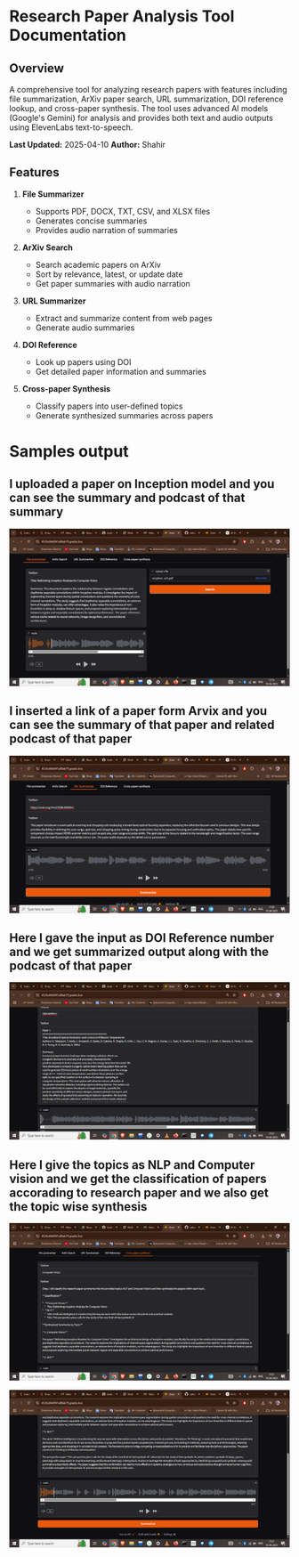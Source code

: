 # Research Paper Analysis Tool Documentation

## Overview
A comprehensive tool for analyzing research papers with features including file summarization, ArXiv paper search, URL summarization, DOI reference lookup, and cross-paper synthesis. The tool uses advanced AI models (Google's Gemini) for analysis and provides both text and audio outputs using ElevenLabs text-to-speech.

**Last Updated:** 2025-04-10
**Author:** Shahir

## Features

1. **File Summarizer**
   - Supports PDF, DOCX, TXT, CSV, and XLSX files
   - Generates concise summaries
   - Provides audio narration of summaries

2. **ArXiv Search**
   - Search academic papers on ArXiv
   - Sort by relevance, latest, or update date
   - Get paper summaries with audio narration

3. **URL Summarizer**
   - Extract and summarize content from web pages
   - Generate audio summaries

4. **DOI Reference**
   - Look up papers using DOI
   - Get detailed paper information and summaries

5. **Cross-paper Synthesis**
   - Classify papers into user-defined topics
   - Generate synthesized summaries across papers

# Samples output

## I uploaded a paper on Inception model and you can see the summary and podcast of that summary

![File Summarization](https://github.com/Shahizhsj/vahan_assignment/blob/8ef22471733e8627a30ae9787943ddb3dbd19cdd/Screenshot%20(199).png)


## I inserted a link of a paper form Arvix and you can see the summary of that paper and related podcast of that paper

![File Summarization](https://github.com/Shahizhsj/vahan_assignment/blob/8ef22471733e8627a30ae9787943ddb3dbd19cdd/Screenshot%20(200).png)


## Here I gave the input as DOI Reference number and we get summarized output along with the podcast of that paper

![File Summarization](https://github.com/Shahizhsj/vahan_assignment/blob/8ef22471733e8627a30ae9787943ddb3dbd19cdd/Screenshot%20(201).png)

## Here I give the topics as NLP and Computer vision and we get the classification of papers accorading to research paper and we also get the topic wise synthesis

![File Summarization](https://github.com/Shahizhsj/vahan_assignment/blob/8ef22471733e8627a30ae9787943ddb3dbd19cdd/Screenshot%20(202).png)

![File Summarization](https://github.com/Shahizhsj/vahan_assignment/blob/8ef22471733e8627a30ae9787943ddb3dbd19cdd/Screenshot%20(203).png)
